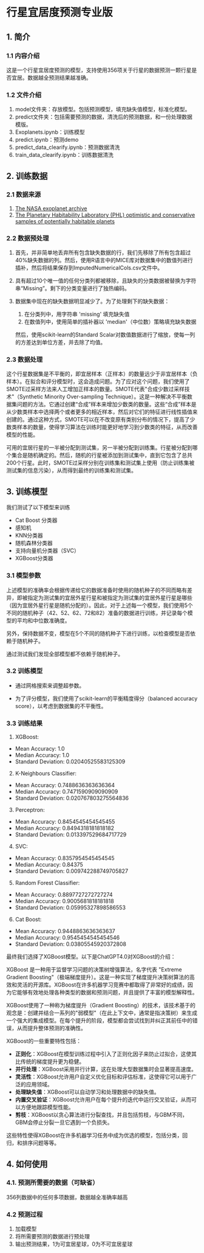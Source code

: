 # 行星宜居度预测专业版

## 1. 简介

### 1.1 内容介绍

这是一个行星宜居度预测的模型，支持使用356项关于行星的数据预测一颗行星是否宜居。数据越全预测结果越准确。

### 1.2 文件介绍

1. model文件夹：存放模型。包括预测模型，填充缺失值模型，标准化模型。
2. predict文件夹：包括需要预测的数据，清洗后的预测数据，和一份处理数据模版。
3. Exoplanets.ipynb：训练模型
4. predict.ipynb：预测demo
5. predict_data_clearify.ipynb：预测数据清洗
6. train_data_clearify.ipynb：训练数据清洗

## 2. 训练数据

### 2.1 数据来源

1. [The NASA exoplanet archive](https://exoplanetarchive.ipac.caltech.edu/cgi-bin/TblView/nph-tblView?app=ExoTbls&config=planets)
2. [The Planetary Habitability Laboratory (PHL) optimistic and conservative samples of potentially habitable planets]( http://phl.upr.edu/projects/habitable-exoplanets-catalog/data/database)

### 2.2 数据预处理

1. 首先，并非简单地丢弃所有包含缺失数据的行，我们先移除了所有包含超过40%缺失数据的列。然后，使用R语言中的MICE库对数据集中的数值列进行插补，然后将结果保存到ImputedNumericalCols.csv文件中。

2. 具有超过10个唯一值的任何分类列都被移除，且缺失的分类数据被替换为字符串“Missing”。剩下的分类变量进行了独热编码。

3. 数据集中现在的缺失数据明显减少了。为了处理剩下的缺失数据：

   1. 在分类列中，用字符串 'missing' 填充缺失值
   2. 在数值列中，使用简单的插补器以 'median'（中位数）策略填充缺失数据

   然后，使用scikit-learn的Standard Scalar对数值数据进行了缩放，使每一列的方差达到单位方差，并去除了均值。

### 2.3 数据处理

这个行星数据集是不平衡的，即宜居样本（正样本）的数量远少于非宜居样本（负样本）。在拟合和评分模型时，这会造成问题。为了应对这个问题，我们使用了SMOTE过采样方法来人工增加正样本的数量。SMOTE代表"合成少数过采样技术"（Synthetic Minority Over-sampling Technique）。这是一种解决不平衡数据集问题的方法。它通过创建“合成”样本来增加少数类的数量。这些“合成”样本是从少数类样本中选择两个或者更多的相近样本，然后对它们的特征进行线性插值来创建的。通过这种方式，SMOTE可以在不改变原有类别分布的情况下，提高了少数类样本的数量，使得学习算法在训练时能更好地学习到少数类的特征，从而改善模型的性能。

可用的宜居行星的一半被分配到测试集，另一半被分配到训练集。行星被分配到哪个集合是随机确定的。然后，随机的行星被添加到测试集中，直到它包含了总共200个行星。此时，SMOTE过采样分别在训练集和测试集上使用（防止训练集被测试集的信息污染），从而得到最终的训练集和测试集。

## 3. 训练模型

我们测试了以下模型来训练

- Cat Boost 分类器
- 感知机
- KNN分类器
- 随机森林分类器
- 支持向量机分类器（SVC）
- XGBoost分类器

### 3.1 模型参数

上述模型的准确率会根据传递给它的数据准备时使用的随机种子的不同而略有差异，即被指定为测试集的宜居外星行星和被指定为测试集的宜居外星行星是哪些（因为宜居外星行星是随机分配的）。因此，对于上述每一个模型，我们使用5个不同的随机种子（42、52、62、72和82）准备的数据进行训练，并记录每个模型的平均和中位数准确度。

另外，保持数据不变，模型在5个不同的随机种子下进行训练，以检查模型是否依赖于随机种子。

通过测试我们发现全部模型都不依赖于随机种子。

### 3.2 训练模型

* 通过网格搜索来调整超参数。

* 为了评分模型，我们使用了scikit-learn的平衡精度得分（balanced accuracy score），以考虑到数据集的不平衡性。

### 3.3 训练结果

1) XGBoost:

* Mean Accuracy: 1.0
* Median Accuracy: 1.0
* Standard Deviation: 0.02040525583125309

2. K-Neighbours Classifier:

* Mean Accuracy: 0.7488636363636364
* Median Accuracy: 0.7471590909090909
* Standard Deviation: 0.020767803275564836 

3. Perceptron:

* Mean Accuracy: 0.8454545454545455
* Median Accuracy: 0.8494318181818182
* Standard Deviation: 0.013397529684717729

4. SVC:

* Mean Accuracy: 0.8357954545454545
* Median Accuracy: 0.84375
* Standard Deviation: 0.009742288749705827

5. Random Forest Classifier:

* Mean Accuracy: 0.8897727272727274
* Median Accuracy: 0.9005681818181818
* Standard Deviation: 0.05995327898586553

6) Cat Boost:
* Mean Accuracy: 0.9448863636363637
* Median Accuracy: 0.9545454545454546
* Standard Deviation: 0.03805545920372808

最终我们选择了XGBoost模型。以下是ChatGPT4.0对XGBoost的介绍：

XGBoost 是一种用于监督学习问题的决策树增强算法，名字代表 "Extreme Gradient Boosting"（极端梯度提升）。这是一种实现了梯度提升决策树算法的高效和灵活的开源库。XGBoost在许多机器学习竞赛中都取得了非常好的成绩，因为它能够有效地处理各种类型的数据和预测问题，并且提供了丰富的模型解释性。

XGBoost使用了一种称为梯度提升（Gradient Boosting）的技术，该技术基于的观念是：创建并结合一系列的"弱模型"（在此上下文中，通常是指决策树）来生成一个强大的集成模型。在每个提升的阶段，模型都会尝试找到并纠正其前任中的错误，从而提升整体预测的准确性。

XGBoost的一些重要特性包括：

- **正则化**：XGBoost在模型训练过程中引入了正则化因子来防止过拟合，这使其比传统的梯度提升更为稳健。
- **并行处理**：XGBoost采用并行计算，这在处理大型数据集时会显著提高速度。
- **灵活性**：XGBoost允许用户自定义优化目标和评估标准，这使得它可以用于广泛的应用领域。
- **处理缺失值**：XGBoost可以自动学习和处理数据中的缺失值。
- **内置交叉验证**：XGBoost允许用户在每个提升的迭代中运行交叉验证，从而可以方便地跟踪模型性能。
- **剪枝**：XGBoost以贪心算法进行分裂查找，并且包括剪枝，与GBM不同，GBM会停止分裂一旦它遇到一个负损失。

这些特性使得XGBoost在许多机器学习任务中成为优选的模型，包括分类，回归，和排序问题等等。

## 4. 如何使用

### 4.1. 预测所需要的数据（可缺省）

356列数据中的任何多项数据，数据越全准确率越高

### 4.2 预测过程

1. 加载模型
2. 将所需要预测的数据进行预处理
3. 输出预测结果，1为可宜居星球，0为不可宜居星球